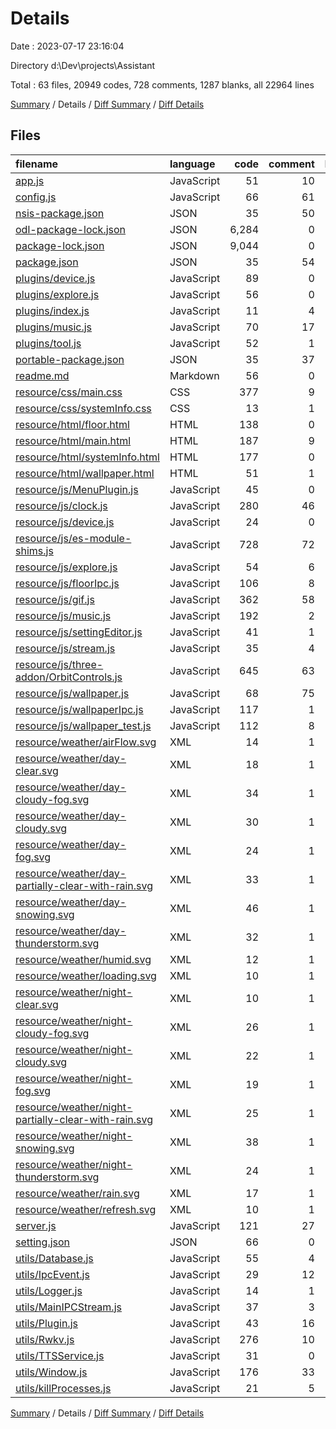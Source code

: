 # Details

Date : 2023-07-17 23:16:04

Directory d:\\Dev\\projects\\Assistant

Total : 63 files,  20949 codes, 728 comments, 1287 blanks, all 22964 lines

[Summary](results.md) / Details / [Diff Summary](diff.md) / [Diff Details](diff-details.md)

## Files
| filename | language | code | comment | blank | total |
| :--- | :--- | ---: | ---: | ---: | ---: |
| [app.js](/app.js) | JavaScript | 51 | 10 | 18 | 79 |
| [config.js](/config.js) | JavaScript | 66 | 61 | 16 | 143 |
| [nsis-package.json](/nsis-package.json) | JSON | 35 | 50 | 0 | 85 |
| [odl-package-lock.json](/odl-package-lock.json) | JSON | 6,284 | 0 | 1 | 6,285 |
| [package-lock.json](/package-lock.json) | JSON | 9,044 | 0 | 1 | 9,045 |
| [package.json](/package.json) | JSON | 35 | 54 | 0 | 89 |
| [plugins/device.js](/plugins/device.js) | JavaScript | 89 | 0 | 7 | 96 |
| [plugins/explore.js](/plugins/explore.js) | JavaScript | 56 | 0 | 10 | 66 |
| [plugins/index.js](/plugins/index.js) | JavaScript | 11 | 4 | 5 | 20 |
| [plugins/music.js](/plugins/music.js) | JavaScript | 70 | 17 | 27 | 114 |
| [plugins/tool.js](/plugins/tool.js) | JavaScript | 52 | 1 | 9 | 62 |
| [portable-package.json](/portable-package.json) | JSON | 35 | 37 | 0 | 72 |
| [readme.md](/readme.md) | Markdown | 56 | 0 | 10 | 66 |
| [resource/css/main.css](/resource/css/main.css) | CSS | 377 | 9 | 79 | 465 |
| [resource/css/systemInfo.css](/resource/css/systemInfo.css) | CSS | 13 | 1 | 1 | 15 |
| [resource/html/floor.html](/resource/html/floor.html) | HTML | 138 | 0 | 22 | 160 |
| [resource/html/main.html](/resource/html/main.html) | HTML | 187 | 9 | 21 | 217 |
| [resource/html/systemInfo.html](/resource/html/systemInfo.html) | HTML | 177 | 0 | 8 | 185 |
| [resource/html/wallpaper.html](/resource/html/wallpaper.html) | HTML | 51 | 1 | 9 | 61 |
| [resource/js/MenuPlugin.js](/resource/js/MenuPlugin.js) | JavaScript | 45 | 0 | 11 | 56 |
| [resource/js/clock.js](/resource/js/clock.js) | JavaScript | 280 | 46 | 25 | 351 |
| [resource/js/device.js](/resource/js/device.js) | JavaScript | 24 | 0 | 1 | 25 |
| [resource/js/es-module-shims.js](/resource/js/es-module-shims.js) | JavaScript | 728 | 72 | 99 | 899 |
| [resource/js/explore.js](/resource/js/explore.js) | JavaScript | 54 | 6 | 3 | 63 |
| [resource/js/floorIpc.js](/resource/js/floorIpc.js) | JavaScript | 106 | 8 | 21 | 135 |
| [resource/js/gif.js](/resource/js/gif.js) | JavaScript | 362 | 58 | 4 | 424 |
| [resource/js/music.js](/resource/js/music.js) | JavaScript | 192 | 2 | 40 | 234 |
| [resource/js/settingEditor.js](/resource/js/settingEditor.js) | JavaScript | 41 | 1 | 3 | 45 |
| [resource/js/stream.js](/resource/js/stream.js) | JavaScript | 35 | 4 | 11 | 50 |
| [resource/js/three-addon/OrbitControls.js](/resource/js/three-addon/OrbitControls.js) | JavaScript | 645 | 63 | 559 | 1,267 |
| [resource/js/wallpaper.js](/resource/js/wallpaper.js) | JavaScript | 68 | 75 | 28 | 171 |
| [resource/js/wallpaperIpc.js](/resource/js/wallpaperIpc.js) | JavaScript | 117 | 1 | 32 | 150 |
| [resource/js/wallpaper_test.js](/resource/js/wallpaper_test.js) | JavaScript | 112 | 8 | 17 | 137 |
| [resource/weather/airFlow.svg](/resource/weather/airFlow.svg) | XML | 14 | 1 | 0 | 15 |
| [resource/weather/day-clear.svg](/resource/weather/day-clear.svg) | XML | 18 | 1 | 0 | 19 |
| [resource/weather/day-cloudy-fog.svg](/resource/weather/day-cloudy-fog.svg) | XML | 34 | 1 | 0 | 35 |
| [resource/weather/day-cloudy.svg](/resource/weather/day-cloudy.svg) | XML | 30 | 1 | 0 | 31 |
| [resource/weather/day-fog.svg](/resource/weather/day-fog.svg) | XML | 24 | 1 | 0 | 25 |
| [resource/weather/day-partially-clear-with-rain.svg](/resource/weather/day-partially-clear-with-rain.svg) | XML | 33 | 1 | 0 | 34 |
| [resource/weather/day-snowing.svg](/resource/weather/day-snowing.svg) | XML | 46 | 1 | 0 | 47 |
| [resource/weather/day-thunderstorm.svg](/resource/weather/day-thunderstorm.svg) | XML | 32 | 1 | 0 | 33 |
| [resource/weather/humid.svg](/resource/weather/humid.svg) | XML | 12 | 1 | 0 | 13 |
| [resource/weather/loading.svg](/resource/weather/loading.svg) | XML | 10 | 1 | 0 | 11 |
| [resource/weather/night-clear.svg](/resource/weather/night-clear.svg) | XML | 10 | 1 | 0 | 11 |
| [resource/weather/night-cloudy-fog.svg](/resource/weather/night-cloudy-fog.svg) | XML | 26 | 1 | 0 | 27 |
| [resource/weather/night-cloudy.svg](/resource/weather/night-cloudy.svg) | XML | 22 | 1 | 0 | 23 |
| [resource/weather/night-fog.svg](/resource/weather/night-fog.svg) | XML | 19 | 1 | 0 | 20 |
| [resource/weather/night-partially-clear-with-rain.svg](/resource/weather/night-partially-clear-with-rain.svg) | XML | 25 | 1 | 0 | 26 |
| [resource/weather/night-snowing.svg](/resource/weather/night-snowing.svg) | XML | 38 | 1 | 0 | 39 |
| [resource/weather/night-thunderstorm.svg](/resource/weather/night-thunderstorm.svg) | XML | 24 | 1 | 0 | 25 |
| [resource/weather/rain.svg](/resource/weather/rain.svg) | XML | 17 | 1 | 0 | 18 |
| [resource/weather/refresh.svg](/resource/weather/refresh.svg) | XML | 10 | 1 | 0 | 11 |
| [server.js](/server.js) | JavaScript | 121 | 27 | 36 | 184 |
| [setting.json](/setting.json) | JSON | 66 | 0 | 0 | 66 |
| [utils/Database.js](/utils/Database.js) | JavaScript | 55 | 4 | 9 | 68 |
| [utils/IpcEvent.js](/utils/IpcEvent.js) | JavaScript | 29 | 12 | 7 | 48 |
| [utils/Logger.js](/utils/Logger.js) | JavaScript | 14 | 1 | 4 | 19 |
| [utils/MainIPCStream.js](/utils/MainIPCStream.js) | JavaScript | 37 | 3 | 11 | 51 |
| [utils/Plugin.js](/utils/Plugin.js) | JavaScript | 43 | 16 | 19 | 78 |
| [utils/Rwkv.js](/utils/Rwkv.js) | JavaScript | 276 | 10 | 47 | 333 |
| [utils/TTSService.js](/utils/TTSService.js) | JavaScript | 31 | 0 | 8 | 39 |
| [utils/Window.js](/utils/Window.js) | JavaScript | 176 | 33 | 42 | 251 |
| [utils/killProcesses.js](/utils/killProcesses.js) | JavaScript | 21 | 5 | 6 | 32 |

[Summary](results.md) / Details / [Diff Summary](diff.md) / [Diff Details](diff-details.md)
